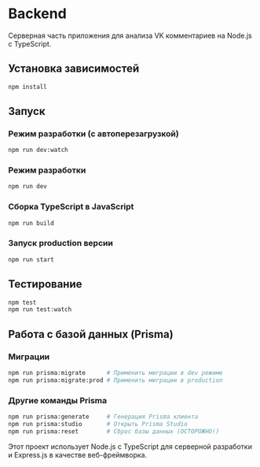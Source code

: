 # Backend

Серверная часть приложения для анализа VK комментариев на Node.js с TypeScript.

## Установка зависимостей

```bash
npm install
```

## Запуск

### Режим разработки (с автоперезагрузкой)
```bash
npm run dev:watch
```

### Режим разработки
```bash
npm run dev
```

### Сборка TypeScript в JavaScript
```bash
npm run build
```

### Запуск production версии
```bash
npm run start
```

## Тестирование

```bash
npm test
npm run test:watch
```

## Работа с базой данных (Prisma)

### Миграции
```bash
npm run prisma:migrate      # Применить миграции в dev режиме
npm run prisma:migrate:prod # Применить миграции в production
```

### Другие команды Prisma
```bash
npm run prisma:generate     # Генерация Prisma клиента
npm run prisma:studio       # Открыть Prisma Studio
npm run prisma:reset        # Сброс базы данных (ОСТОРОЖНО!)
```

Этот проект использует Node.js с TypeScript для серверной разработки и Express.js в качестве веб-фреймворка.
